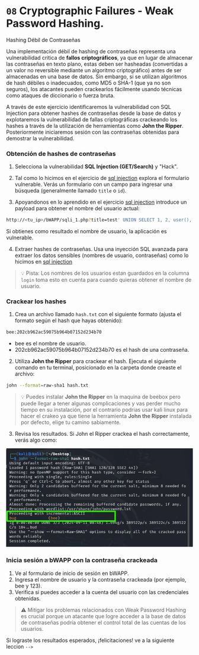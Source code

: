 # `08` Cryptographic Failures - Weak Password Hashing. 
Hashing Débil de Contraseñas


Una implementación débil de hashing de contraseñas representa una vulnerabilidad critica de **fallos criptográficos**, ya que en lugar de almacenar las contraseñas en texto plano, estas deben ser hasheadas (convertidas a un valor no reversible mediante un algoritmo criptográfico) antes de ser almacenadas en una base de datos. Sin embargo, si se utilizan algoritmos de hash débiles o inadecuados, como MD5 o SHA-1 (que ya no son seguros), los atacantes pueden crackearlos fácilmente usando técnicas como ataques de diccionario o fuerza bruta.

A través de este ejercicio identificaremos la vulnerabilidad con SQL Injection para obtener hashes de contraseñas desde la base de datos y explotaremos la vulnerabilidad de fallas criptográficas crackeando los hashes a través de la utilización de herramientas como **John the Ripper**. Posteriormente iniciaremos sesión con las contraseñas obtenidas para demostrar la vulnerabilidad.


### Obtención de hashes de contraseñas

1. Selecciona la vulnerabilidad **SQL Injection (GET/Search)** y "Hack".
2. Tal como lo hicimos en el ejercicio de [sql injection](../03-injection-sqlinjection/README.es.md) explora el formulario vulnerable. Verás un formulario con un campo para ingresar una búsqueda (generalmente llamado `title` o `id`).

3. Apoyandonos en lo aprendido en el ejercicio [sql injection](../03-injection-sqlinjection/README.es.md) introduce un payload para obtener el nombre del usuario actual:

```bash
http://<tu_ip>/bWAPP/sqli_1.php?title=test' UNION SELECT 1, 2, user(), 4, 5, 6, 7-- &action=search
```
Si obtienes como resultado el nombre de usuario, la aplicación es vulnerable.

4. Extraer hashes de contraseñas. Usa una inyección SQL avanzada para extraer los datos sensibles (nombres de usuario, contraseñas) como lo hicimos en [sql injection](../03-injection-sqlinjection/README.es.md)

> 💡 Pista: Los nombres de los usuarios estan guardados en la columna `login` toma esto en cuenta para cuando quieras obtener el nombre de usuario.


### Crackear los hashes

1. Crea un archivo llamado `hash.txt` con el siguiente formato (ajusta el formato según el hash que hayas obtenido):

```bash 
bee:202cb962ac59075b964b07152d234b70
```
- bee es el nombre de usuario.
- 202cb962ac59075b964b07152d234b70 es el hash de una contraseña.

2. Utiliza **John the Ripper** para crackear el hash. Ejecuta el siguiente comando en tu terminal, posicionado en la carpeta donde creaste el archivo:

```bash
john --format=raw-sha1 hash.txt
```
> 💡 Puedes instalar **John the Ripper** en la maquina de beebox pero puede llegar a tener algunas complicaciones y vas  perder mucho tiempo en su instalación, por el contrario podrias usar kali linux para hacer el crakeo ya que tiene la herramienta **John the Ripper** instalada por defecto, elige tu camino sabiamente.


3. Revisa los resultados. Si John el Ripper crackea el hash correctamente, verás algo como:

![imagen 1](../../.learn/assets/hash-craked.png)


### Inicia sesión a bWAPP con la contraseña crackeada

1. Ve al formulario de inicio de sesión en bWAPP.
2. Ingresa el nombre de usuario y la contraseña crackeada (por ejemplo, bee y 123).
3. Verifica si puedes acceder a la cuenta del usuario con las credenciales obtenidas.



> ⚠ Mitigar los problemas relacionados con Weak Password Hashing es crucial porque un atacante que logre acceder a la base de datos de contraseñas podría obtener el control total de las cuentas de los usuarios.

Si lograste los resultados esperados, ¡felicitaciones! ve a la siguiente leccion `-->`





<!-- En bWAPP, la categoría de Security Logging and Monitoring Failures no tiene una lección específica directamente etiquetada con ese nombre. Sin embargo, hay algunas prácticas comunes que se pueden adaptar para simular y explorar fallos en el registro y monitoreo de seguridad. Aquí tienes una forma de abordar esto con los recursos disponibles en bWAPP:

Ejercicio Intermedio: Simulación de Fallos en Logging y Monitoreo
Objetivo:
Explorar cómo la falta de logging y monitoreo puede afectar la seguridad de una aplicación y cómo un atacante podría aprovechar estas fallas para realizar ataques sin ser detectado.

Pasos del Ejercicio:
Inicia sesión en bWAPP:

Accede a bWAPP desde tu navegador utilizando la dirección IP de la máquina virtual BeeBox.
Inicia sesión con las credenciales:
Usuario: bee
Contraseña: bug
Selecciona un Ejercicio Relacionado con Input Malicioso:

En bWAPP, elige una lección que permita introducir datos maliciosos, como SQL Injection, XSS, o incluso un ejercicio de Remote File Inclusion (RFI). Por ejemplo, selecciona "SQL Injection (GET/Select)" si está disponible.
Realiza un Ataque y Observa la Respuesta:

Introduce una carga maliciosa para probar la vulnerabilidad. Por ejemplo:
SQL Injection: Prueba inyecciones SQL que podrían ser utilizadas para acceder o modificar datos sensibles.
XSS: Inyecta scripts para observar si hay algún tipo de registro de actividad maliciosa.
Verifica la Falta de Monitoreo:

Intenta realizar el ataque y luego revisa si hay alguna manera de verificar si la actividad maliciosa ha sido registrada. En entornos reales, deberías buscar archivos de registro o paneles de monitoreo para detectar la actividad.
En bWAPP, verifica si hay una sección de logs en la aplicación o en el servidor para determinar si el ataque ha sido registrado. En muchos casos, bWAPP no tiene funcionalidades de logging visibles, por lo que debes considerar esto como una limitación.
Simula un Ataque Persistente:

Realiza múltiples intentos de ataque para simular un ataque persistente o un intento de explotación. Esto ayudará a evidenciar la falta de monitoreo en una aplicación que no tiene registros adecuados.
Documenta tus Hallazgos:

Anota cualquier evidencia de falta de logging y monitoreo que hayas encontrado.
Describe cómo la ausencia de estos mecanismos puede facilitar ataques continuos sin detección y cómo mejorar la seguridad mediante la implementación de prácticas adecuadas de logging y monitoreo.
Implementa Medidas de Mitigación:

Discute y documenta cómo las prácticas adecuadas de logging y monitoreo pueden ayudar a identificar y mitigar ataques. Esto puede incluir la configuración de sistemas de logging adecuados, la revisión periódica de los registros y el establecimiento de alertas para actividades sospechosas.
Explicación del Ataque:
Este ejercicio ilustra cómo la falta de un sistema adecuado de logging y monitoreo puede permitir a un atacante explotar vulnerabilidades en una aplicación sin ser detectado. Al simular ataques y observar la ausencia de registros, se puede entender la importancia de mantener registros detallados y monitorear continuamente las actividades en una aplicación para mejorar la seguridad.

Este enfoque adaptado te permitirá explorar el impacto de los fallos en logging y monitoreo en un entorno controlado como bWAPP. Si tienes alguna otra pregunta o necesitas más detalles, ¡no dudes en pedirlo! -->
